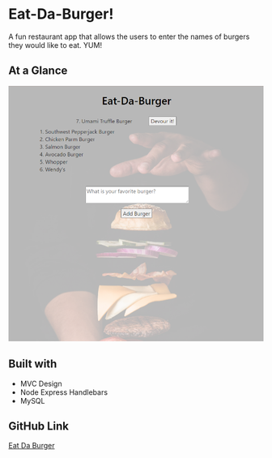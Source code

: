 # Eat-Da-Burger!

A fun restaurant app that allows the users to enter the names of burgers they would like to eat. YUM!

## At a Glance
![Eat Da Burger!](./burger.png)

## Built with
* MVC Design
* Node Express Handlebars
* MySQL

## GitHub Link
[Eat Da Burger](https://github.com/fevia/burger)